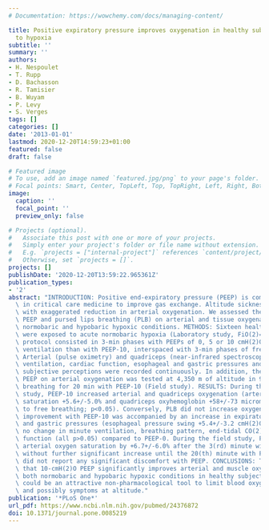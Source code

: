 ```yaml
---
# Documentation: https://wowchemy.com/docs/managing-content/

title: Positive expiratory pressure improves oxygenation in healthy subjects exposed
  to hypoxia
subtitle: ''
summary: ''
authors:
- H. Nespoulet
- T. Rupp
- D. Bachasson
- R. Tamisier
- B. Wuyam
- P. Levy
- S. Verges
tags: []
categories: []
date: '2013-01-01'
lastmod: 2020-12-20T14:59:23+01:00
featured: false
draft: false

# Featured image
# To use, add an image named `featured.jpg/png` to your page's folder.
# Focal points: Smart, Center, TopLeft, Top, TopRight, Left, Right, BottomLeft, Bottom, BottomRight.
image:
  caption: ''
  focal_point: ''
  preview_only: false

# Projects (optional).
#   Associate this post with one or more of your projects.
#   Simply enter your project's folder or file name without extension.
#   E.g. `projects = ["internal-project"]` references `content/project/deep-learning/index.md`.
#   Otherwise, set `projects = []`.
projects: []
publishDate: '2020-12-20T13:59:22.965361Z'
publication_types:
- '2'
abstract: "INTRODUCTION: Positive end-expiratory pressure (PEEP) is commonly used\
  \ in critical care medicine to improve gas exchange. Altitude sickness is associated\
  \ with exaggerated reduction in arterial oxygenation. We assessed the effect of\
  \ PEEP and pursed lips breathing (PLB) on arterial and tissue oxygenation under\
  \ normobaric and hypobaric hypoxic conditions. METHODS: Sixteen healthy volunteers\
  \ were exposed to acute normobaric hypoxia (Laboratory study, FiO(2)=0.12). The\
  \ protocol consisted in 3-min phases with PEEPs of 0, 5 or 10 cmH(2)O, PLB or similar\
  \ ventilation than with PEEP-10, interspaced with 3-min phases of free breathing.\
  \ Arterial (pulse oximetry) and quadriceps (near-infrared spectroscopy) oxygenation,\
  \ ventilation, cardiac function, esophageal and gastric pressures and subjects'\
  \ subjective perceptions were recorded continuously. In addition, the effect of\
  \ PEEP on arterial oxygenation was tested at 4,350 m of altitude in 9 volunteers\
  \ breathing for 20 min with PEEP-10 (Field study). RESULTS: During the laboratory\
  \ study, PEEP-10 increased arterial and quadriceps oxygenation (arterial oxygen\
  \ saturation +5.6+/-5.0% and quadriceps oxyhemoglobin +58+/-73 micromol.cm compared\
  \ to free breathing; p<0.05). Conversely, PLB did not increase oxygenation. Oxygenation\
  \ improvement with PEEP-10 was accompanied by an increase in expiratory esophageal\
  \ and gastric pressures (esophageal pressure swing +5.4+/-3.2 cmH(2)O, p<0.05) but\
  \ no change in minute ventilation, breathing pattern, end-tidal CO(2) or cardiac\
  \ function (all p>0.05) compared to PEEP-0. During the field study, PEEP-10 increased\
  \ arterial oxygen saturation by +6.7+/-6.0% after the 3(rd) minute with PEEP-10\
  \ without further significant increase until the 20(th) minute with PEEP-10. Subjects\
  \ did not report any significant discomfort with PEEP. CONCLUSIONS: These data indicate\
  \ that 10-cmH(2)O PEEP significantly improves arterial and muscle oxygenation under\
  \ both normobaric and hypobaric hypoxic conditions in healthy subjects. PEEP-10\
  \ could be an attractive non-pharmacological tool to limit blood oxygen desaturation\
  \ and possibly symptoms at altitude."
publication: '*PLoS One*'
url_pdf: https://www.ncbi.nlm.nih.gov/pubmed/24376872
doi: 10.1371/journal.pone.0085219
---
```

